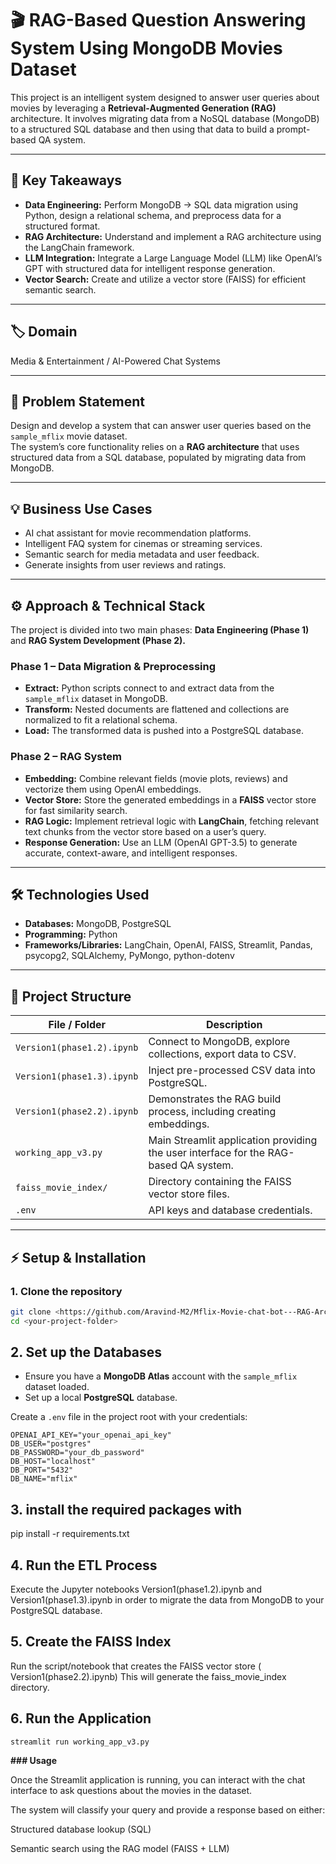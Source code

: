# 🎬 RAG-Based Question Answering System Using MongoDB Movies Dataset  

This project is an intelligent system designed to answer user queries about movies by leveraging a **Retrieval-Augmented Generation (RAG)** architecture. It involves migrating data from a NoSQL database (MongoDB) to a structured SQL database and then using that data to build a prompt-based QA system.

---

## 🚀 Key Takeaways  

- **Data Engineering:** Perform MongoDB → SQL data migration using Python, design a relational schema, and preprocess data for a structured format.  
- **RAG Architecture:** Understand and implement a RAG architecture using the LangChain framework.  
- **LLM Integration:** Integrate a Large Language Model (LLM) like OpenAI’s GPT with structured data for intelligent response generation.  
- **Vector Search:** Create and utilize a vector store (FAISS) for efficient semantic search.  

---

## 🏷️ Domain  
Media & Entertainment / AI-Powered Chat Systems  

---

## 📝 Problem Statement  
Design and develop a system that can answer user queries based on the `sample_mflix` movie dataset.  
The system’s core functionality relies on a **RAG architecture** that uses structured data from a SQL database, populated by migrating data from MongoDB.

---

## 💡 Business Use Cases  

- AI chat assistant for movie recommendation platforms.  
- Intelligent FAQ system for cinemas or streaming services.  
- Semantic search for media metadata and user feedback.  
- Generate insights from user reviews and ratings.  

---

## ⚙️ Approach & Technical Stack  

The project is divided into two main phases: **Data Engineering (Phase 1)** and **RAG System Development (Phase 2).**

### Phase 1 – Data Migration & Preprocessing  
- **Extract:** Python scripts connect to and extract data from the `sample_mflix` dataset in MongoDB.  
- **Transform:** Nested documents are flattened and collections are normalized to fit a relational schema.  
- **Load:** The transformed data is pushed into a PostgreSQL database.  

### Phase 2 – RAG System  
- **Embedding:** Combine relevant fields (movie plots, reviews) and vectorize them using OpenAI embeddings.  
- **Vector Store:** Store the generated embeddings in a **FAISS** vector store for fast similarity search.  
- **RAG Logic:** Implement retrieval logic with **LangChain**, fetching relevant text chunks from the vector store based on a user’s query.  
- **Response Generation:** Use an LLM (OpenAI GPT-3.5) to generate accurate, context-aware, and intelligent responses.  

---

## 🛠️ Technologies Used  

- **Databases:** MongoDB, PostgreSQL  
- **Programming:** Python  
- **Frameworks/Libraries:** LangChain, OpenAI, FAISS, Streamlit, Pandas, psycopg2, SQLAlchemy, PyMongo, python-dotenv  

---

## 📂 Project Structure  

| File / Folder | Description |
|---------------|-------------|
| `Version1(phase1.2).ipynb` | Connect to MongoDB, explore collections, export data to CSV. |
| `Version1(phase1.3).ipynb` | Inject pre-processed CSV data into PostgreSQL. |
| `Version1(phase2.2).ipynb` | Demonstrates the RAG build process, including creating embeddings. |
| `working_app_v3.py` | Main Streamlit application providing the user interface for the RAG-based QA system. |
| `faiss_movie_index/` | Directory containing the FAISS vector store files. |
| `.env` | API keys and database credentials. |

---

## ⚡ Setup & Installation  

### 1. Clone the repository
```bash
git clone <https://github.com/Aravind-M2/Mflix-Movie-chat-bot---RAG-Architecture-.git>
cd <your-project-folder>
```

## 2. Set up the Databases

- Ensure you have a **MongoDB Atlas** account with the `sample_mflix` dataset loaded.  
- Set up a local **PostgreSQL** database.  

Create a `.env` file in the project root with your credentials:

```env
OPENAI_API_KEY="your_openai_api_key"
DB_USER="postgres"
DB_PASSWORD="your_db_password"
DB_HOST="localhost"
DB_PORT="5432"
DB_NAME="mflix"
```

## 3. install the required packages with

pip install -r requirements.txt

## 4. Run the ETL Process

Execute the Jupyter notebooks Version1(phase1.2).ipynb and Version1(phase1.3).ipynb in order to migrate the data from MongoDB to your PostgreSQL database.

## 5. Create the FAISS Index

Run the script/notebook that creates the FAISS vector store ( Version1(phase2.2).ipynb)
This will generate the faiss_movie_index directory.

## 6. Run the Application
```streamlit run working_app_v3.py```

**### Usage**

Once the Streamlit application is running, you can interact with the chat interface to ask questions about the movies in the dataset.

The system will classify your query and provide a response based on either:

Structured database lookup (SQL)

Semantic search using the RAG model (FAISS + LLM)
